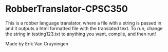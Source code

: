# RobberTranslator-CPSC350

This is a robber language translator, where a file with a string is passed in and it outputs a html formatted file with the translated text. To run, change the string in testing123.txt to anything you want, compile, and then run!

Made by Erik Van Cruyningen
